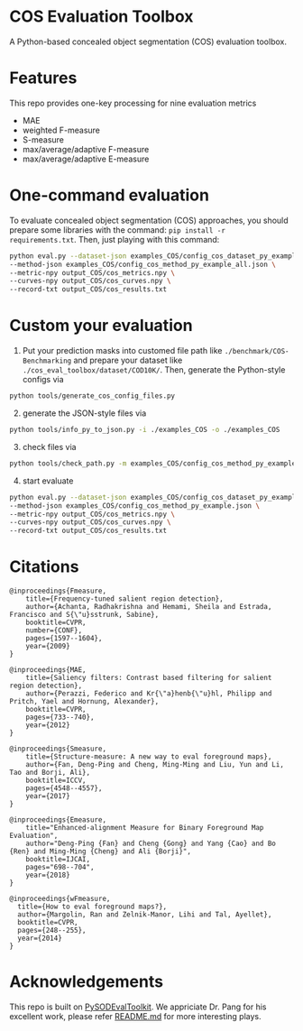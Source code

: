 # COS Evaluation Toolbox

A Python-based concealed object segmentation (COS) evaluation toolbox.

# Features

This repo provides one-key processing for nine evaluation metrics

- MAE
- weighted F-measure
- S-measure
- max/average/adaptive F-measure
- max/average/adaptive E-measure

# One-command evaluation

To evaluate concealed object segmentation (COS) approaches, you should prepare some libraries with the command: `pip install -r requirements.txt`. Then, just playing with this command:

```bash
python eval.py --dataset-json examples_COS/config_cos_dataset_py_example.json \
--method-json examples_COS/config_cos_method_py_example_all.json \
--metric-npy output_COS/cos_metrics.npy \
--curves-npy output_COS/cos_curves.npy \
--record-txt output_COS/cos_results.txt
```

# Custom your evaluation

1. Put your prediction masks into customed file path like `./benchmark/COS-Benchmarking` and prepare your dataset like `./cos_eval_toolbox/dataset/COD10K/`. Then, generate the Python-style configs via

```bash
python tools/generate_cos_config_files.py
```

2. generate the JSON-style files via

```bash
python tools/info_py_to_json.py -i ./examples_COS -o ./examples_COS
```

3. check files via

```bash
python tools/check_path.py -m examples_COS/config_cos_method_py_example.json -d examples_COS/config_cos_dataset_py_example.json
```

4. start evaluate

```bash
python eval.py --dataset-json examples_COS/config_cos_dataset_py_example.json \
--method-json examples_COS/config_cos_method_py_example.json \
--metric-npy output_COS/cos_metrics.npy \
--curves-npy output_COS/cos_curves.npy \
--record-txt output_COS/cos_results.txt
```

# Citations

```text
@inproceedings{Fmeasure,
    title={Frequency-tuned salient region detection},
    author={Achanta, Radhakrishna and Hemami, Sheila and Estrada, Francisco and S{\"u}sstrunk, Sabine},
    booktitle=CVPR,
    number={CONF},
    pages={1597--1604},
    year={2009}
}

@inproceedings{MAE,
    title={Saliency filters: Contrast based filtering for salient region detection},
    author={Perazzi, Federico and Kr{\"a}henb{\"u}hl, Philipp and Pritch, Yael and Hornung, Alexander},
    booktitle=CVPR,
    pages={733--740},
    year={2012}
}

@inproceedings{Smeasure,
    title={Structure-measure: A new way to eval foreground maps},
    author={Fan, Deng-Ping and Cheng, Ming-Ming and Liu, Yun and Li, Tao and Borji, Ali},
    booktitle=ICCV,
    pages={4548--4557},
    year={2017}
}

@inproceedings{Emeasure,
    title="Enhanced-alignment Measure for Binary Foreground Map Evaluation",
    author="Deng-Ping {Fan} and Cheng {Gong} and Yang {Cao} and Bo {Ren} and Ming-Ming {Cheng} and Ali {Borji}",
    booktitle=IJCAI,
    pages="698--704",
    year={2018}
}

@inproceedings{wFmeasure,
  title={How to eval foreground maps?},
  author={Margolin, Ran and Zelnik-Manor, Lihi and Tal, Ayellet},
  booktitle=CVPR,
  pages={248--255},
  year={2014}
}
```

# Acknowledgements

This repo is built on [PySODEvalToolkit](https://github.com/lartpang/PySODEvalToolkit). We appriciate Dr. Pang for his excellent work, please refer [README.md](https://github.com/lartpang/PySODEvalToolkit/blob/master/readme.md) for more interesting plays. 